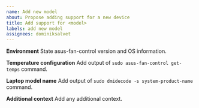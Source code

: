 ```yaml
---
name: Add new model
about: Propose adding support for a new device
title: Add support for <model>
labels: add new model
assignees: dominiksalvet
---
```


**Environment**
State asus-fan-control version and OS information.

**Temperature configuration**
Add output of `sudo asus-fan-control get-temps` command.

**Laptop model name**
Add output of `sudo dmidecode -s system-product-name` command.

**Additional context**
Add any additional context.
